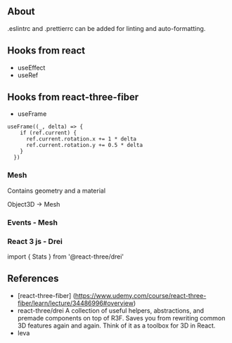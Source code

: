 ## About

.eslintrc and .prettierrc can be added for linting and auto-formatting.

## Hooks from react

- useEffect
- useRef

## Hooks from react-three-fiber

- useFrame

```
useFrame((_, delta) => {
    if (ref.current) {
      ref.current.rotation.x += 1 * delta
      ref.current.rotation.y += 0.5 * delta
    }
  })
```

### Mesh

Contains geometry and a material

Object3D -> Mesh

### Events - Mesh

### React 3 js - Drei

import { Stats } from '@react-three/drei'

## References

- [react-three-fiber] (https://www.udemy.com/course/react-three-fiber/learn/lecture/34486996#overview)
- react-three/drei
  A collection of useful helpers, abstractions, and premade components on top of R3F.
  Saves you from rewriting common 3D features again and again.
  Think of it as a toolbox for 3D in React.
- leva
